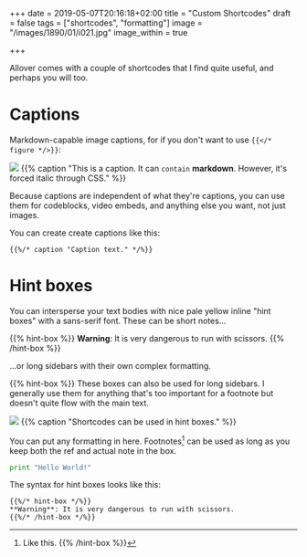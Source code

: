 +++
date = 2019-05-07T20:16:18+02:00
title = "Custom Shortcodes"
draft = false
tags = ["shortcodes", "formatting"]
image = "/images/1890/01/i021.jpg"
image_within = true

+++

Allover comes with a couple of shortcodes that I find quite useful, and perhaps you will too.

# Captions

Markdown-capable image captions, for if you don't want to use `{{</* figure */>}}`:

![](/hugo-allover-theme/images/1890/01/i021.jpg)
{{% caption "This is a caption. It can `contain` **markdown**. However, it's forced italic through CSS." %}}

Because captions are independent of what they're captions, you can use them for codeblocks, video embeds, and anything else you want, not just images.

You can create create captions like this:

```
{{%/* caption "Caption text." */%}}
```

# Hint boxes

You can intersperse your text bodies with nice pale yellow inline "hint boxes" with a sans-serif font. These can be short notes...

{{% hint-box %}}
**Warning**: It is very dangerous to run with scissors.
{{% /hint-box %}}

...or long sidebars with their own complex formatting.

{{% hint-box %}}
These boxes can also be used for long sidebars. I generally use them for anything that's too important for a footnote but doesn't quite flow with the main text.

![](/hugo-allover-theme/images/1890/01/i022.jpg)
{{% caption "Shortcodes can be used in hint boxes." %}}

You can put any formatting in here. Footnotes[^1] can be used as long as you keep both the ref and actual note in the box. 

```python
print "Hello World!"
```

[^1]: Like this.
{{% /hint-box %}}

The syntax for hint boxes looks like this:

```
{{%/* hint-box */%}}
**Warning**: It is very dangerous to run with scissors.
{{%/* /hint-box */%}}
```
